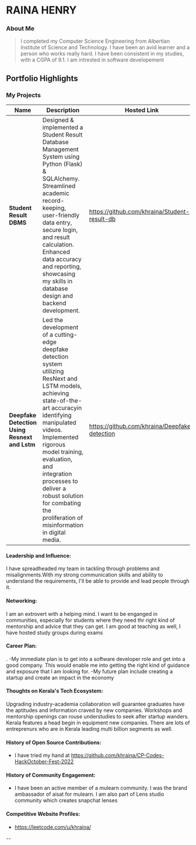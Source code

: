# RAINA HENRY

### About Me

> I completed my Computer Science Engineering from Albertian Institute of Science and Technology. I have been an avid learner and a person who works really hard. I have been consistent in my studies, with a CGPA of 9.1. I am intrested in software developement


## Portfolio Highlights

### My Projects

| Name                | Description                                                               | Hosted Link                              | Repo Link                                                      |
|---------------------|---------------------------------------------------------------------------|------------------------------------------|----------------------------------------------------------------|
| **Student Result DBMS**  | Designed & implemented a Student Result Database Management System using Python (Flask) & SQLAlchemy. Streamlined academic record-keeping, user-friendly data entry, secure login, and result calculation. Enhanced data accuracy and reporting, showcasing my skills in database design and backend development.                                           |https://github.com/khraina/Student-result-db    | https://github.com/khraina/Student-result-db            |https://github.com/khraina/Student-result-db  
| **Deepfake Detection Using Resnext and Lstm**  |Led the development of a cutting-edge deepfake detection system utilizing ResNext and LSTM models, achieving state-of-the-art accuracyin identifying manipulated videos. Implemented rigorous model training, evaluation, and integration processes to deliver a robust solution for combating the proliferation of misinformation in digital media.                                             |   https://github.com/khraina/Deepfake-detection  | https://github.com/khraina/Deepfake-detection

#### Leadership and Influence:

I have spreadheaded my team in tackling through problems and misalignments.With my strong communication skills and ability to understand the requirements, I'll be able to provide and lead people through it.
#### Networking:

I am an extrovert with a helping mind. I want to be enganged in communities, especially for students where they need thr right kind of mentorship and advice that they can get. I am good at teaching as well, I have hosted study groups during exams

#### Career Plan:
.
-My immediate plan is to get into a software developer role and get into a good company. This would enable me into getting the right kind of guidance and exposure that I am looking for.
-My future plan include creating a startup and create an impact in the economy

#### Thoughts on Kerala's Tech Ecosystem:

Upgrading industry-academia collaboration will guarantee graduates have the aptitudes and information craved by new companies.
Workshops and mentorship openings can rouse understudies to seek after startup wanders.
Kerala features a head begin in equipment new companies. There are lots of entreprenurs who are in Kerala leading multi billion segments as well.
#### History of Open Source Contributions:

- I have tried my hand at https://github.com/khraina/CP-Codes-HackOctober-Fest-2022 

#### History of Community Engagement:

- I have been an active member of a mulearn community. I was the brand ambassador of aisat for mulearn. I am also part of Lens studio community which creates snapchat lenses


#### Competitive Website Profiles:

- https://leetcode.com/u/khraina/


--
